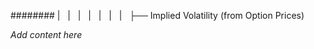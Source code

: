 ######## |   |   |   |   |   |   |   ├── Implied Volatility (from Option Prices)

*Add content here*